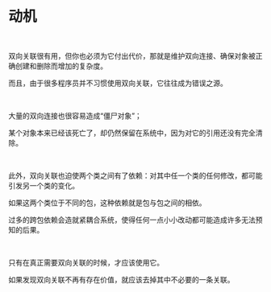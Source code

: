 # 动机

<br>

双向关联很有用，但你也必须为它付出代价，那就是维护双向连接、确保对象被正确创建和删除而增加的复杂度。

而且，由于很多程序员并不习惯使用双向关联，它往往成为错误之源。

<br>

大量的双向连接也很容易造成“僵尸对象”；

某个对象本来已经该死亡了，却仍然保留在系统中，因为对它的引用还没有完全清除。

<br>

此外，双向关联也迫使两个类之间有了依赖：对其中任一个类的任何修改，都可能引发另一个类的变化。

如果这两个类位于不同的包，这种依赖就是包与包之间的相依。

过多的跨包依赖会造就紧耦合系统，使得任何一点小小改动都可能造成许多无法预知的后果。

<br>

只有在真正需要双向关联的时候，才应该使用它。

如果发现双向关联不再有存在价值，就应该去掉其中不必要的一条关联。

<br>

